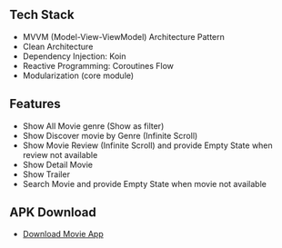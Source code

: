 ## Tech Stack
- MVVM (Model-View-ViewModel) Architecture Pattern
- Clean Architecture
- Dependency Injection: Koin
- Reactive Programming: Coroutines Flow
- Modularization (core module)

## Features
- Show All Movie genre (Show as filter)
- Show Discover movie by Genre (Infinite Scroll)
- Show Movie Review (Infinite Scroll) and provide Empty State when review not available
- Show Detail Movie
- Show Trailer
- Search Movie and provide Empty State when movie not available

## APK Download 
- [Download Movie App](https://drive.google.com/file/d/1H9McDScDb0UJjjmrpfJ0O4yKAm4BO7IZ/view?usp=sharing)

